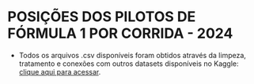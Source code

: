 # POSIÇÕES DOS PILOTOS DE FÓRMULA 1 POR CORRIDA - 2024
- Todos os arquivos .csv disponíveis foram obtidos através da limpeza, tratamento e conexões com outros datasets disponíveis no Kaggle: [clique aqui para acessar](https://www.kaggle.com/datasets/rohanrao/formula-1-world-championship-1950-2020?select=races.csv).
